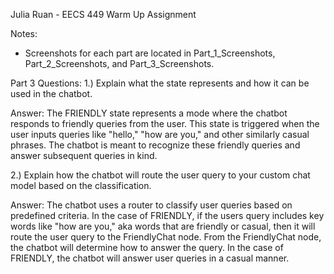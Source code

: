 Julia Ruan - EECS 449 Warm Up Assignment

Notes:
- Screenshots for each part are located in Part_1_Screenshots, Part_2_Screenshots, and Part_3_Screenshots.

Part 3 Questions:
1.) Explain what the state represents and how it can be used in the chatbot.

Answer: The FRIENDLY state represents a mode where the chatbot responds to friendly queries from the user. This state is triggered when the user inputs queries like "hello," "how are you," and other similarly casual phrases. The chatbot is meant to recognize these friendly queries and answer subsequent queries in kind.

2.) Explain how the chatbot will route the user query to your custom chat model based on the classification.

Answer: The chatbot uses a router to classify user queries based on predefined criteria. In the case of FRIENDLY, if the users query includes key words like "how are you," aka words that are friendly or casual, then it will route the user query to the FriendlyChat node. From the FriendlyChat node, the chatbot will determine how to answer the query. In the case of FRIENDLY, the chatbot will answer user queries in a casual manner. 
